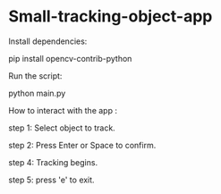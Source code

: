 # Small-tracking-object-app

Install dependencies:

pip install opencv-contrib-python

Run the script:

python main.py


How to interact with the app :

step 1: Select object to track.

step 2: Press Enter or Space to confirm. 

step 4: Tracking begins. 

step 5: press 'e' to exit.
